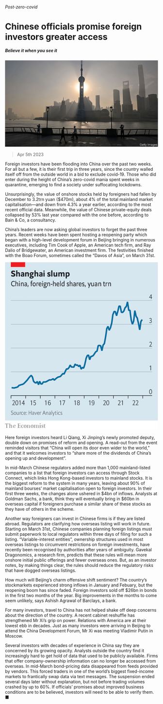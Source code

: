 ###### Post-zero-covid

# Chinese officials promise foreign investors greater access 

##### Believe it when you see it 

![image](images/20230408_FNP501.jpg) 

> Apr 5th 2023 

Foreign investors have been flooding into China over the past two weeks. For all but a few, it is their first trip in three years, since the country walled itself off from the outside world in a bid to exclude covid-19. Those who did enter during the height of China’s zero-covid mania spent weeks in quarantine, emerging to find a society under suffocating lockdowns. 

Unsurprisingly, the value of onshore stocks held by foreigners had fallen by December to 3.2trn yuan ($470m), about 4% of the total mainland market capitalisation—and down from 4.3% a year earlier, according to the most recent official data. Meanwhile, the value of Chinese private-equity deals collapsed by 53% last year compared with the one before, according to Bain &amp; Co, a consultancy. 

China’s leaders are now asking global investors to forget the past three years. Recent weeks have been spent hosting a reopening party which began with a high-level development forum in Beijing bringing in numerous executives, including Tim Cook of Apple, an American tech firm, and Ray Dalio of Bridgewater, an American investment firm. The festivities finished with the Boao Forum, sometimes called the “Davos of Asia”, on March 31st.

![image](images/20230408_FNC662.png) 


Here foreign investors heard Li Qiang, Xi Jinping’s newly promoted deputy, double down on promises of reform and opening. A read-out from the event reminded visitors that “China will open its door even wider to the world,” and that it welcomes investors to “share more of the dividends of China’s opening up and development”.

In mid-March Chinese regulators added more than 1,000 mainland-listed companies to a list that foreign investors can access through Stock Connect, which links Hong Kong-based investors to mainland stocks. It is the biggest reform to the system in many years, leaving about 90% of mainland bourses’ market capitalisation open to foreign investors. In their first three weeks, the changes alone ushered in $4bn of inflows. Analysts at Goldman Sachs, a bank, think they will eventually bring in $60bn in overseas capital if foreigners purchase a similar share of these stocks as they have of others in the scheme.

Another way foreigners can invest in Chinese firms is if they are listed abroad. Regulators are clarifying how overseas listing will work in future. Starting on March 31st, Chinese companies planning foreign listings must submit paperwork to local regulators within three days of filing for such a listing. “Variable-interest entities”, ownership structures used in most overseas listings to circumvent restrictions on foreign investments, have recently been recognised by authorities after years of ambiguity. Gavekal Dragonomics, a research firm, predicts that these rules will mean more onshore initial public offerings and fewer overseas ones. But, as an investor notes, by making things clear, the rules should reduce the regulatory risks that have dogged overseas listings.

How much will Beijing’s charm offensive shift sentiment? The country’s stockmarkets experienced strong inflows in January and Febuary, but the reopening boom has since faded. Foreign investors sold off $26bn in bonds in the first two months of the year. Big improvements in the months to come seem unlikely, says Ashish Agrawal of Barclays, a bank.

For many investors, travel to China has not helped shake off deep concerns about the direction of the country. A recent cabinet reshuffle has strengthened Mr Xi’s grip on power. Relations with America are at their lowest ebb in decades. Just as many investors were arriving in Beijing to attend the China Development Forum, Mr Xi was meeting Vladimir Putin in Moscow. 

Several investors with decades of experience in China say they are concerned by its growing opacity. Analysts outside the country find it increasingly hard to get hold of data that used to be publicly available. Firms that offer company-ownership information can no longer be accessed from overseas. In mid-March bond-pricing data disappeared from feeds provided by vendors. This forced traders in one of the world’s biggest fixed-income markets to frantically swap data via text messages. The suspension ended several days later without explanation, but not before trading volumes crashed by up to 60%. If officials’ promises about improved business conditions are to be believed, investors will need to be able to verify them. ■


